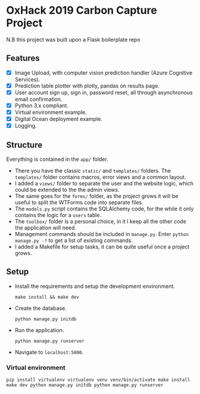 # OxHack 2019 Carbon Capture Project

N.B this project was built upon a Flask boilerplate repo

## Features

- [x] Image Upload, with computer vision prediction handler (Azure Cognitive Services).
- [x] Prediction table plotter with plotly, pandas on results page.
- [x] User account sign up, sign in, password reset, all through asynchronous email confirmation.
- [x] Python 3.x compliant.
- [x] Virtual environment example.
- [x] Digital Ocean deployment example.
- [x] Logging.

## Structure

Everything is contained in the `app/` folder.

- There you have the classic `static/` and `templates/` folders. The `templates/` folder contains macros, error views and a common layout.
- I added a `views/` folder to separate the user and the website logic, which could be extended to the the admin views.
- The same goes for the `forms/` folder, as the project grows it will be useful to split the WTForms code into separate files.
- The `models.py` script contains the SQLAlchemy code, for the while it only contains the logic for a `users` table.
- The `toolbox/` folder is a personal choice, in it I keep all the other code the application will need.
- Management commands should be included in `manage.py`. Enter `python manage.py -?` to get a list of existing commands.
- I added a Makefile for setup tasks, it can be quite useful once a project grows.


## Setup

- Install the requirements and setup the development environment.

	`make install && make dev`

- Create the database.

	`python manage.py initdb`

- Run the application.

	`python manage.py runserver`

- Navigate to `localhost:5000`.


### Virtual environment

``
pip install virtualenv
virtualenv venv
venv/bin/activate
make install
make dev
python manage.py initdb
python manage.py runserver
``
